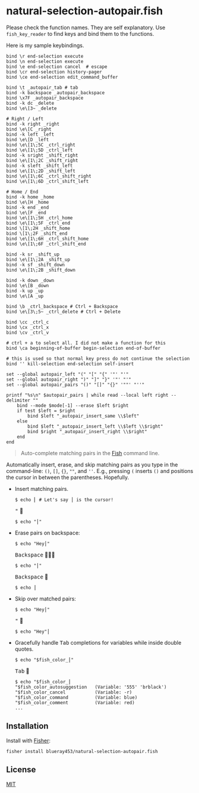 # natural-selection-autopair.fish

Please check the function names. They are self explanatory. Use `fish_key_reader` to find keys and bind them to the functions.

Here is my sample keybindings.

    bind \r end-selection execute
    bind \n end-selection execute
    bind \e end-selection cancel  # escape
    bind \cr end-selection history-pager
    bind \ce end-selection edit_command_buffer
    
    bind \t _autopair_tab # tab
    bind -k backspace _autopair_backspace
    bind \x7F _autopair_backspace
    bind -k dc _delete
    bind \e\[3~ _delete
    
    # Right / Left
    bind -k right _right
    bind \e\[C _right
    bind -k left _left
    bind \e\[D _left
    bind \e\[1\;5C _ctrl_right
    bind \e\[1\;5D _ctrl_left
    bind -k sright _shift_right
    bind \e\[1\;2C _shift_right
    bind -k sleft _shift_left
    bind \e\[1\;2D _shift_left
    bind \e\[1\;6C _ctrl_shift_right
    bind \e\[1\;6D _ctrl_shift_left

    # Home / End
    bind -k home _home
    bind \e\[H _home
    bind -k end _end
    bind \e\[F _end
    bind \e\[1\;5H _ctrl_home
    bind \e\[1\;5F _ctrl_end
    bind \[1\;2H _shift_home
    bind \[1\;2F _shift_end
    bind \e\[1\;6H _ctrl_shift_home
    bind \e\[1\;6F _ctrl_shift_end

    bind -k sr _shift_up
    bind \e\[1\;2A _shift_up
    bind -k sf _shift_down
    bind \e\[1\;2B _shift_down

    bind -k down _down
    bind \e\[B _down
    bind -k up _up
    bind \e\[A _up

    bind \b _ctrl_backspace # Ctrl + Backspace
    bind \e\[3\;5~ _ctrl_delete # Ctrl + Delete
    
    bind \cc _ctrl_c
    bind \cx _ctrl_x
    bind \cv _ctrl_v
    
    # ctrl + a to select all. I did not make a function for this
    bind \ca beginning-of-buffer begin-selection end-of-buffer
    
    # this is used so that normal key press do not continue the selection
    bind '' kill-selection end-selection self-insert
    
    set --global autopair_left "(" "[" "{" '"' "'"
    set --global autopair_right ")" "]" "}" '"' "'"
    set --global autopair_pairs "()" "[]" "{}" '""' "''"

    printf "%s\n" $autopair_pairs | while read --local left right --delimiter ""
        bind --mode $mode[-1] --erase $left $right
        if test $left = $right
            bind $left "_autopair_insert_same \\$left"
        else
            bind $left "_autopair_insert_left \\$left \\$right"
            bind $right "_autopair_insert_right \\$right"
        end
    end

> Auto-complete matching pairs in the [Fish](https://fishshell.com) command line.

Automatically insert, erase, and skip matching pairs as you type in the command-line: `()`, `[]`, `{}`, `""`, and `''`. E.g., pressing `(` inserts `()` and positions the cursor in between the parentheses. Hopefully.

- Insert matching pairs.

  ```console
  $ echo ⎢ # Let's say ⎪ is the cursor!
  ```

  <kbd>"</kbd> 🥊

  ```console
  $ echo "⎪"
  ```

- Erase pairs on backspace:

  ```console
  $ echo "Hey⎪"
  ```

  <kbd>Backspace</kbd> 🥊🥊🥊

  ```console
  $ echo "⎪"
  ```

  <kbd>Backspace</kbd> 🥊

  ```console
  $ echo ⎪
  ```

- Skip over matched pairs:

  ```console
  $ echo "Hey⎪"
  ```

  <kbd>"</kbd> 🥊

  ```console
  $ echo "Hey"⎪
  ```

- Gracefully handle <kbd>Tab</kbd> completions for variables while inside double quotes.

  ```console
  $ echo "$fish_color_⎪"
  ```

  <kbd>Tab</kbd> 🥊

  ```console
  $ echo "$fish_color_⎪
  "$fish_color_autosuggestion   (Variable: '555' 'brblack')
  "$fish_color_cancel           (Variable: -r)
  "$fish_color_command          (Variable: blue)
  "$fish_color_comment          (Variable: red)
  ...
  ```

## Installation

Install with [Fisher](https://github.com/jorgebucaran/fisher):

```console
fisher install blueray453/natural-selection-autopair.fish
```

## License

[MIT](LICENSE.md)
